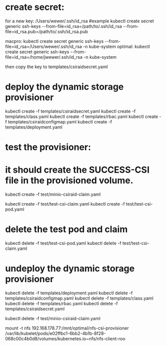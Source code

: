 # create secret:
for a new key:
/Users/wewer/.ssh/id_rsa
#example
kubectl create secret generic ssh-keys --from-file=id_rsa=/path/to/.ssh/id_rsa --from-file=id_rsa.pub=/path/to/.ssh/id_rsa.pub

macpro:
kubectl create secret generic ssh-keys --from-file=id_rsa=/Users/wewer/.ssh/id_rsa -n kube-system
optimal:
kubectl create secret generic ssh-keys --from-file=id_rsa=/home/jwewer/.ssh/id_rsa -n kube-system


then copy the key to templates/csiraidsecret.yaml

# deploy the dynamic storage provisioner
kubectl create -f templates/csiraidsecret.yaml
kubectl create -f templates/class.yaml
kubectl create -f templates/rbac.yaml
kubectl create -f templates/csiraidconfigmap.yaml
kubectl create -f templates/deployment.yaml

# test the provisioner:
# it should create the SUCCESS-CSI file in the provisioned volume.
kubectl create -f test/minio-csiraid-claim.yaml


kubectl create -f test/test-csi-claim.yaml
kubectl create -f test/test-csi-pod.yaml

# delete the test pod and claim
kubectl delete -f test/test-csi-pod.yaml
kubectl delete -f test/test-csi-claim.yaml

# undeploy the dynamic storage provisioner
kubectl delete -f templates/deployment.yaml
kubectl delete -f templates/csiraidconfigmap.yaml
kubectl delete -f templates/class.yaml
kubectl delete -f templates/rbac.yaml
kubectl delete -f templates/csiraidsecret.yaml

kubectl delete -f test/minio-csiraid-claim.yaml

mount -t nfs 192.168.178.77:/mnt/optimal/nfs-csi-provisioner /var/lib/kubelet/pods/e02ffbc1-6bb2-4b1b-8f28-068c00c4b0d8/volumes/kubernetes.io~nfs/nfs-client-roo